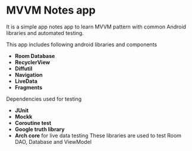 
# MVVM Notes app
It is a simple app notes app to learn MVVM pattern with common Android libraries and automated testing.  

This app includes following android libraries and components   

- __Room Database__
- __RecyclerView__
- __Diffutil__
- __Navigation__
- __LiveData__
- __Fragments__

Dependencies used for testing  
- __JUnit__
- __Mockk__
- __Coroutine test__
- __Google truth library__
- __Arch core__ for live data testing
These libraries are used to test Room DAO, Database and ViewModel
